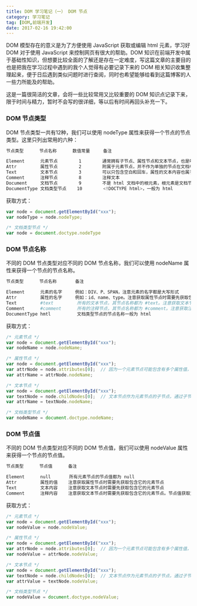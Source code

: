 ```yaml
---
title: DOM 学习笔记（一） DOM 节点
category: 学习笔记
tag: [DOM,前端开发]
date: 2017-02-16 19:42:00
---
```


DOM 模型存在的意义是为了方便使用 JavaScript 获取或编辑 html 元素，学习好 DOM 对于使用 JavaScript 来控制网页有很大的帮助。DOM 知识在前端开发中属于基础性知识，但想要比较全面的了解还是存在一定难度，写这篇文章的主要目的也是把我在学习过程中遇到的我个人觉得有必要记录下来的 DOM 相关知识收集整理起来，便于日后遇到类似问题时进行查阅，同时也希望能够给看到这篇博客的人一些力所能及的帮助。<!--more-->

这是一篇很简洁的文章，会将一些比较常用又比较重要的 DOM 知识点记录下来，限于时间与精力，暂时不会写的很详细，等以后有时间再回头补充一下。

### DOM 节点类型

DOM 节点类型一共有12种，我们可以使用 nodeType 属性来获得一个节点的节点类型。这里只列出常用的六种：

``` bash
节点类型      节点名称      数值常量     备注

Element      元素节点        1        通常拥有子节点、属性节点和文本节点，也是唯一能够拥有属性节点的节点类型
Attr         属性节点        2        附属于元素节点，并不作为单独的节点在文档中出现
Text         文本节点        3        可以只包含空白和回车，属性的文本内容也属于文本节点
Comment      注释节点        8        注释文本
Document     文档节点        9        不是 html 文档中的根元素，根元素是文档节点的子节点
DocumentType 文档类型节点    10        <!DOCTYPE html>，一般为 html
```

获取方式：

``` javascript
var node = document.getElementById("xxx");
var nodeType = node.nodeType;

/* 文档类型节点 */
var node = document.doctype.nodeType
```

### DOM 节点名称

不同的 DOM 节点类型对应不同的 DOM 节点名称，我们可以使用 nodeName 属性来获得一个节点的节点名称。

``` bash
节点类型      节点名称       备注

Element      元素的名字     例如：DIV、P、SPAN，注意元素的名字都是大写形式
Attr         属性的名字     例如：id、name、type。注意获取属性节点时需要先获取包含它的元素节点
Text         #text         所有的文本节点，其节点名称都为 #text。注意获取文本节点时需要先获取包含它的元素节点
Comment      #comment      所有的注释节点，其节点名称都为 #comment。注意获取注释节点时需要先获取包含它的元素节点。节点名称获取方式与文本节点相同
DocumentType hmtl          文档类型节点的节点名称一般为 html
```

获取方式：

``` javascript
/* 元素节点 */
var node = document.getElementById("xxx");
var nodeName = node.nodeName;

/* 属性节点 */
var node = document.getElementById("xxx");
var attrNode = node.attributes[0];  // 因为一个元素节点可能包含有多个属性值，所以对应的属性节点是数组形式
var attrName = attrNode.nodeName;

/* 文本节点 */
var node = document.getElementById("xxx");
var textNode = node.childNodes[0];  // 文本节点作为元素节点的子节点，通过子节点数组获取
var attrName = textNode.nodeName;

/* 文档类型节点 */
var nodeName = document.doctype.nodeName;
```

### DOM 节点值

不同的 DOM 节点类型对应不同的 DOM 节点值，我们可以使用 nodeValue 属性来获得一个节点的节点值。

``` bash
节点类型      节点值      备注

Element      null       所有元素节点的节点值都为 null
Attr         属性的值    注意获取属性节点时需要先获取包含它的元素节点
Text         文本内容    注意获取文本节点时需要先获取包含它的元素节点
Comment      注释内容    注意获取文本节点时需要先获取包含它的元素节点。节点值获取方式与文本节点相同
```

获取方式：

``` javascript
/* 元素节点 */
var node = document.getElementById("xxx");
var nodeValue = node.nodeValue;

/* 属性节点 */
var node = document.getElementById("xxx");
var attrNode = node.attributes[0];  // 因为一个元素节点可能包含有多个属性值，所以对应的属性节点是数组形式
var nodeValue = attrNode.nodeValue;

/* 文本节点 */
var node = document.getElementById("xxx");
var textNode = node.childNodes[0];  // 文本节点作为元素节点的子节点，通过子节点数组获取
var attrValue = textNode.nodeValue;

/* 文档类型节点 */
var nodeValue = document.doctype.nodeValue;
```